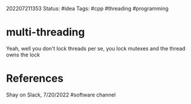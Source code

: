 202207211353
Status: #idea
Tags: #cpp #threading #programming 

# multi-threading
Yeah, well you don't lock threads per se, you lock mutexes and the thread owns the lock


# References

Shay on Slack, 7/20/2022 #software channel